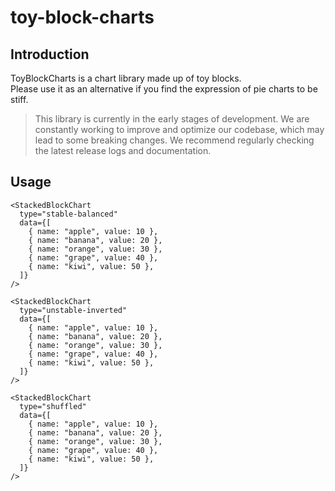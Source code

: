 # toy-block-charts

## Introduction

ToyBlockCharts is a chart library made up of toy blocks.  
Please use it as an alternative if you find the expression of pie charts to be stiff.

> This library is currently in the early stages of development.
> We are constantly working to improve and optimize our codebase, which may lead to some breaking changes.
> We recommend regularly checking the latest release logs and documentation.

## Usage

```tsx
<StackedBlockChart
  type="stable-balanced"
  data={[
    { name: "apple", value: 10 },
    { name: "banana", value: 20 },
    { name: "orange", value: 30 },
    { name: "grape", value: 40 },
    { name: "kiwi", value: 50 },
  ]}
/>
```

```tsx
<StackedBlockChart
  type="unstable-inverted"
  data={[
    { name: "apple", value: 10 },
    { name: "banana", value: 20 },
    { name: "orange", value: 30 },
    { name: "grape", value: 40 },
    { name: "kiwi", value: 50 },
  ]}
/>
```

```tsx
<StackedBlockChart
  type="shuffled"
  data={[
    { name: "apple", value: 10 },
    { name: "banana", value: 20 },
    { name: "orange", value: 30 },
    { name: "grape", value: 40 },
    { name: "kiwi", value: 50 },
  ]}
/>
```
